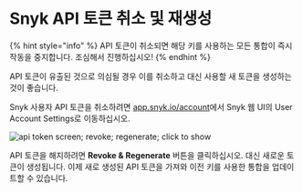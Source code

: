 # Snyk API 토큰 취소 및 재생성

{% hint style="info" %}
API 토큰이 취소되면 해당 키를 사용하는 모든 통합이 즉시 작동을 중지합니다. 조심해서 진행하십시오!
{% endhint %}

API 토큰이 유출된 것으로 의심될 경우 이를 취소하고 대신 사용할 새 토큰을 생성하는 것이 좋습니다.

Snyk 사용자 API 토큰을 취소하려면 [app.snyk.io/account](https://app.snyk.io/account)에서 Snyk 웹 UI의 User Account Settings로 이동하십시오.

![api token screen; revoke; regenerate; click to show](../../.gitbook/assets/uuid-8d94edf8-b42b-e5b3-ada1-e157d18ff884-en%20\(1\)%20\(2\)%20\(2\)%20\(1\)%20\(1\)%20\(1\)%20\(1\)%20\(1\)%20\(1\)%20\(1\)%20\(1\)%20\(1\)%20\(1\)%20\(1\)%20\(1\)%20\(1\)%20\(1\)%20\(1\)%20\(1\)%20\(1\)%20\(1\)%20\(1\)%20\(1\)%20\(9\).png)

API 토큰을 해지하려면 **Revoke & Regenerate** 버튼을 클릭하십시오. 대신 새로운 토큰이 생성됩니다. 이제 새로 생성된 API 토큰을 가져와 이전 키를 사용한 통합을 업데이트할 수 있습니다.
